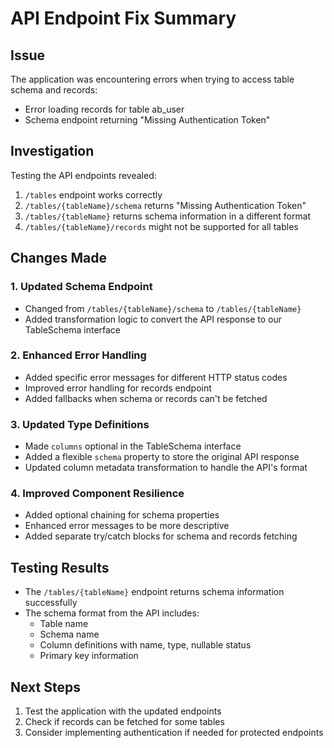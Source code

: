 # API Endpoint Fix Summary

## Issue
The application was encountering errors when trying to access table schema and records:
- Error loading records for table ab_user
- Schema endpoint returning "Missing Authentication Token"

## Investigation
Testing the API endpoints revealed:
1. `/tables` endpoint works correctly
2. `/tables/{tableName}/schema` returns "Missing Authentication Token"
3. `/tables/{tableName}` returns schema information in a different format
4. `/tables/{tableName}/records` might not be supported for all tables

## Changes Made

### 1. Updated Schema Endpoint
- Changed from `/tables/{tableName}/schema` to `/tables/{tableName}`
- Added transformation logic to convert the API response to our TableSchema interface

### 2. Enhanced Error Handling
- Added specific error messages for different HTTP status codes
- Improved error handling for records endpoint
- Added fallbacks when schema or records can't be fetched

### 3. Updated Type Definitions
- Made `columns` optional in the TableSchema interface
- Added a flexible `schema` property to store the original API response
- Updated column metadata transformation to handle the API's format

### 4. Improved Component Resilience
- Added optional chaining for schema properties
- Enhanced error messages to be more descriptive
- Added separate try/catch blocks for schema and records fetching

## Testing Results
- The `/tables/{tableName}` endpoint returns schema information successfully
- The schema format from the API includes:
  - Table name
  - Schema name
  - Column definitions with name, type, nullable status
  - Primary key information

## Next Steps
1. Test the application with the updated endpoints
2. Check if records can be fetched for some tables
3. Consider implementing authentication if needed for protected endpoints
